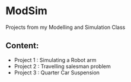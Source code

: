 # ModSim
Projects from my Modelling and Simulation Class

## Content:
* Project 1 : Simulating a Robot arm
* Project 2 : Travelling salesman problem
* Project 3 : Quarter Car Suspension
